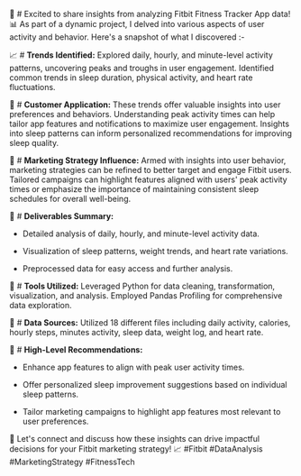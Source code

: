 🚀 # Excited to share insights from analyzing Fitbit Fitness Tracker App data! 📊 As part of a dynamic project, I delved into various aspects of user activity and behavior. Here's a snapshot of what I discovered :-

📈 # **Trends Identified:** Explored daily, hourly, and minute-level activity patterns, uncovering peaks and troughs in user engagement. Identified common trends in sleep duration, physical activity, and heart rate fluctuations.

👥 # **Customer Application:** These trends offer valuable insights into user preferences and behaviors. Understanding peak activity times can help tailor app features and notifications to maximize user engagement. Insights into sleep patterns can inform personalized recommendations for improving sleep quality.

📣 # **Marketing Strategy Influence:** Armed with insights into user behavior, marketing strategies can be refined to better target and engage Fitbit users. Tailored campaigns can highlight features aligned with users' peak activity times or emphasize the importance of maintaining consistent sleep schedules for overall well-being.

📝 # **Deliverables Summary:**
- Detailed analysis of daily, hourly, and minute-level activity data.
  
- Visualization of sleep patterns, weight trends, and heart rate variations.
  
- Preprocessed data for easy access and further analysis.

🔧 # **Tools Utilized:** Leveraged Python for data cleaning, transformation, visualization, and analysis. Employed Pandas Profiling for comprehensive data exploration.

📁 # **Data Sources:** Utilized 18 different files including daily activity, calories, hourly steps, minutes activity, sleep data, weight log, and heart rate.

🎯 # **High-Level Recommendations:**
- Enhance app features to align with peak user activity times.
  
- Offer personalized sleep improvement suggestions based on individual sleep patterns.
  
- Tailor marketing campaigns to highlight app features most relevant to user preferences.

🚀 Let's connect and discuss how these insights can drive impactful decisions for your Fitbit marketing strategy! 📈 #Fitbit #DataAnalysis #MarketingStrategy #FitnessTech
